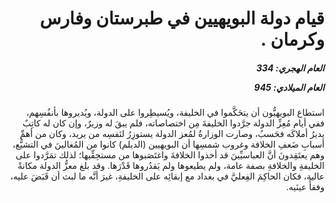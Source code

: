 <h1 dir="rtl">قيام دولة البويهيين في طبرستان وفارس وكرمان  .</h1>

<h5 dir="rtl">العام الهجري:  334

العام الميلادي: 945

</h5>

<p dir="rtl">استطاع البويهيُّون أن يتحَكَّموا في الخليفة، ويُسيطِروا على الدولة، ويُديروها بأنفُسِهم، ففي أيام مُعِزِّ الدولة جرَّدوا الخليفةَ مِن اختصاصاته، فلم يبقَ له وزيرٌ، وإن كان له كاتِبٌ يديرُ أملاكَه فحَسبُ، وصارت الوزارةُ لمُعز الدولة يستوزِرُ لنَفسِه من يريد، وكان من أهمِّ أسبابِ ضَعفِ الخلافة وغروب شمسِها أن البويهيين (الديلم) كانوا من المُغالينَ في التشيُّع، وهم يعتَقِدونَ أنَّ العباسيِّينَ قد أخذوا الخلافةَ واغتَصَبوها من مستحِقِّيها؛ لذلك تمَرَّدوا على الخليفةِ والخلافةِ بصفة عامة، ولم يطيعوها ولم يَقدُروها قَدْرَها. وقد بلغ معزُّ الدولة مكانةً عالية، فكان الحاكِمَ الفِعليَّ في بغداد مع إبقائِه على الخليفةِ، غيرَ أنَّه ما لبث أن قَبَضَ عليه، وفقأَ عينَيه.</p></br>
